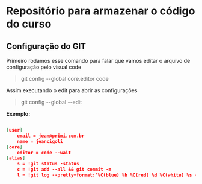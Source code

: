 # Repositório para armazenar o código do curso

## Configuração do GIT

Primeiro rodamos esse comando para falar que vamos editar o arquivo de configuração pelo visual code

> git config --global core.editor code

Assim executando o edit para abrir as configurações

> git config --global --edit

**Exemplo:**

``` json

[user]
	email = jean@primi.com.br
	name = jeancigoli
[core]
	editor = code --wait
[alias]
	s = !git status -status
	c = !git add --all && git commit -m
	l = !git log --pretty=format:'%C(blue) %h %C(red) %d %C(white) %s - %C(cyan) %cn, %C(green) %cr'

```
